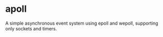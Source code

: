 # apoll
A simple asynchronous event system using epoll and wepoll, supporting only sockets and timers.
